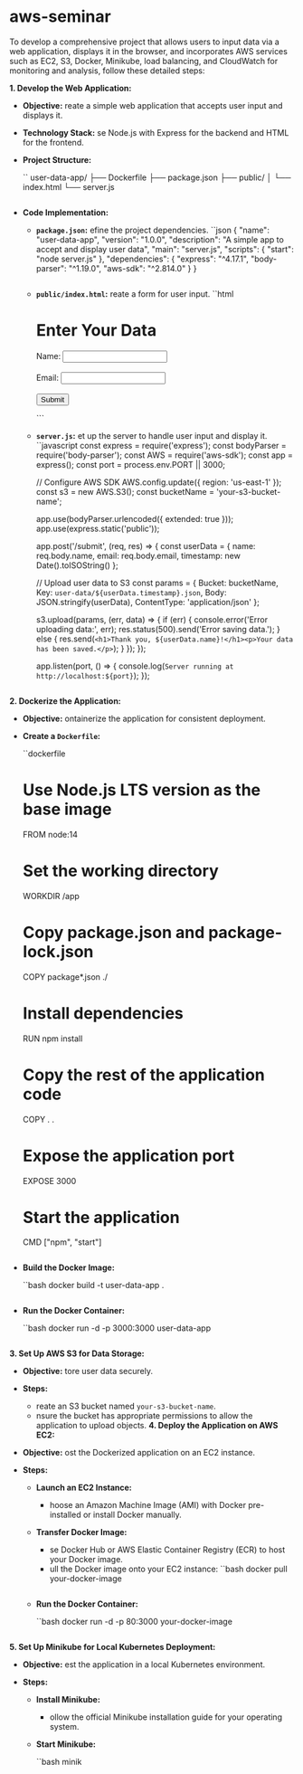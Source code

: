 # aws-seminar

To develop a comprehensive project that allows users to input data via a web application, displays it in the browser, and incorporates AWS services such as EC2, S3, Docker, Minikube, load balancing, and CloudWatch for monitoring and analysis, follow these detailed steps:

**1. Develop the Web Application:**

   - **Objective:** reate a simple web application that accepts user input and displays it.
   - **Technology Stack:** se Node.js with Express for the backend and HTML for the frontend.
   - **Project Structure:**

     ``
     user-data-app/
     ├── Dockerfile
     ├── package.json
     ├── public/
     │   └── index.html
     └── server.js
     ```
   - **Code Implementation:**

     - **`package.json`:** efine the project dependencies.
       ``json
       {
         "name": "user-data-app",
         "version": "1.0.0",
         "description": "A simple app to accept and display user data",
         "main": "server.js",
         "scripts": {
           "start": "node server.js"
         },
         "dependencies": {
           "express": "^4.17.1",
           "body-parser": "^1.19.0",
           "aws-sdk": "^2.814.0"
         }
       }
       ```
     - **`public/index.html`:** reate a form for user input.
       ``html
       <!DOCTYPE html>
       <html lang="en">
       <head>
         <meta charset="UTF-8">
         <meta name="viewport" content="width=device-width, initial-scale=1.0">
         <title>User Data App</title>
       </head>
       <body>
         <h1>Enter Your Data</h1>
         <form action="/submit" method="post">
           <label for="name">Name:</label>
           <input type="text" id="name" name="name" required><br><br>
           <label for="email">Email:</label>
           <input type="email" id="email" name="email" required><br><br>
           <input type="submit" value="Submit">
         </form>
       </body>
       </html>
       ```
     - **`server.js`:** et up the server to handle user input and display it.
       ``javascript
       const express = require('express');
       const bodyParser = require('body-parser');
       const AWS = require('aws-sdk');
       const app = express();
       const port = process.env.PORT || 3000;

       // Configure AWS SDK
       AWS.config.update({ region: 'us-east-1' });
       const s3 = new AWS.S3();
       const bucketName = 'your-s3-bucket-name';

       app.use(bodyParser.urlencoded({ extended: true }));
       app.use(express.static('public'));

       app.post('/submit', (req, res) => {
         const userData = {
           name: req.body.name,
           email: req.body.email,
           timestamp: new Date().toISOString()
         };

         // Upload user data to S3
         const params = {
           Bucket: bucketName,
           Key: `user-data/${userData.timestamp}.json`,
           Body: JSON.stringify(userData),
           ContentType: 'application/json'
         };

         s3.upload(params, (err, data) => {
           if (err) {
             console.error('Error uploading data:', err);
             res.status(500).send('Error saving data.');
           } else {
             res.send(`<h1>Thank you, ${userData.name}!</h1><p>Your data has been saved.</p>`);
           }
         });
       });

       app.listen(port, () => {
         console.log(`Server running at http://localhost:${port}`);
       });
       ```
**2. Dockerize the Application:**

   - **Objective:** ontainerize the application for consistent deployment.
   - **Create a `Dockerfile`:**

     ``dockerfile
     # Use Node.js LTS version as the base image
     FROM node:14

     # Set the working directory
     WORKDIR /app

     # Copy package.json and package-lock.json
     COPY package*.json ./

     # Install dependencies
     RUN npm install

     # Copy the rest of the application code
     COPY . .

     # Expose the application port
     EXPOSE 3000

     # Start the application
     CMD ["npm", "start"]
     ```
   - **Build the Docker Image:**

     ``bash
     docker build -t user-data-app .
     ```
   - **Run the Docker Container:**

     ``bash
     docker run -d -p 3000:3000 user-data-app
     ```
**3. Set Up AWS S3 for Data Storage:**

   - **Objective:** tore user data securely.
   - **Steps:**

     - reate an S3 bucket named `your-s3-bucket-name`.
     - nsure the bucket has appropriate permissions to allow the application to upload objects.
**4. Deploy the Application on AWS EC2:**

   - **Objective:** ost the Dockerized application on an EC2 instance.
   - **Steps:**

     - **Launch an EC2 Instance:**

       - hoose an Amazon Machine Image (AMI) with Docker pre-installed or install Docker manually.
     - **Transfer Docker Image:**

       - se Docker Hub or AWS Elastic Container Registry (ECR) to host your Docker image.
       - ull the Docker image onto your EC2 instance:
         ``bash
         docker pull your-docker-image
         ```
     - **Run the Docker Container:**

       ``bash
       docker run -d -p 80:3000 your-docker-image
       ```
**5. Set Up Minikube for Local Kubernetes Deployment:**

   - **Objective:** est the application in a local Kubernetes environment.
   - **Steps:**

     - **Install Minikube:**

       - ollow the official Minikube installation guide for your operating system.
     - **Start Minikube:**

       ``bash
       minik 
